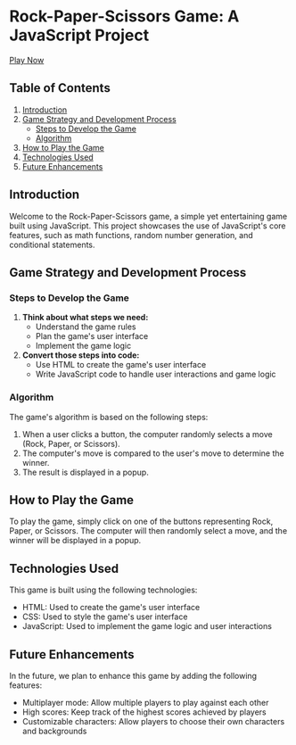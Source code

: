 # Rock-Paper-Scissors Game: A JavaScript Project

[Play Now](https://rock-paper-scissors-samarpankc.netlify.app/)

## Table of Contents

1. [Introduction](#introduction)
2. [Game Strategy and Development Process](#game-strategy-and-development-process)
   - [Steps to Develop the Game](#steps-to-develop-the-game)
   - [Algorithm](#algorithm)
3. [How to Play the Game](#how-to-play-the-game)
4. [Technologies Used](#technologies-used)
5. [Future Enhancements](#future-enhancements)

## Introduction

Welcome to the Rock-Paper-Scissors game, a simple yet entertaining game built using JavaScript. This project showcases the use of JavaScript's core features, such as math functions, random number generation, and conditional statements.

## Game Strategy and Development Process

### Steps to Develop the Game

1. **Think about what steps we need:**
   - Understand the game rules
   - Plan the game's user interface
   - Implement the game logic
2. **Convert those steps into code:**
   - Use HTML to create the game's user interface
   - Write JavaScript code to handle user interactions and game logic

### Algorithm

The game's algorithm is based on the following steps:

1. When a user clicks a button, the computer randomly selects a move (Rock, Paper, or Scissors).
2. The computer's move is compared to the user's move to determine the winner.
3. The result is displayed in a popup.

## How to Play the Game

To play the game, simply click on one of the buttons representing Rock, Paper, or Scissors. The computer will then randomly select a move, and the winner will be displayed in a popup.

## Technologies Used

This game is built using the following technologies:

- HTML: Used to create the game's user interface
- CSS: Used to style the game's user interface
- JavaScript: Used to implement the game logic and user interactions

## Future Enhancements

In the future, we plan to enhance this game by adding the following features:

- Multiplayer mode: Allow multiple players to play against each other
- High scores: Keep track of the highest scores achieved by players
- Customizable characters: Allow players to choose their own characters and backgrounds
